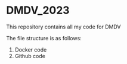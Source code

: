 # DMDV_2023
This repository contains all my code for DMDV

The file structure is as follows: 

1. Docker code
2. Github code 
